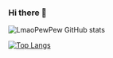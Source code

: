 ### Hi there 👋

![LmaoPewPew GitHub stats](https://github-readme-stats.vercel.app/api?username=LmaoPewPew&show_icons=true&theme=dark)

[![Top Langs](https://github-readme-stats.vercel.app/api/top-langs/?username=LmaoPewPew&sho_icons=true&langs_count=10&exclude_repo=deezdump&layout=compact&theme=dark)](https://github.com/anuraghazra/github-readme-stats)
